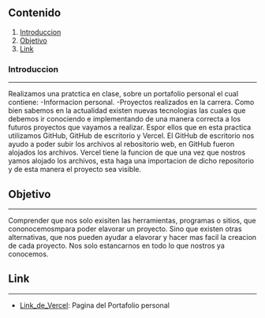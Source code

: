 ## Contenido
1. [Introduccion](#Introduccion)
2. [Objetivo](#Objetivo)
3. [Link](#Link)

### Introduccion
***
Realizamos una pratctica en clase, sobre un portafolio personal el cual contiene:
-Informacion personal.
-Proyectos realizados en la carrera. 
Como bien sabemos en la actualidad existen nuevas tecnologias las cuales que debemos ir conociendo e implementando de una manera correcta a los futuros proyectos que vayamos a realizar. 
Espor ellos que en esta practica utilizamos GitHub, GitHub de escritorio y Vercel. El GitHub de escritorio nos ayudo a poder subir los archivos al rebositorio web, en GitHub fueron alojados los archivos.
Vercel tiene la funcion de que una vez que nostros yamos alojado los archivos, esta haga una importacion de dicho repositorio y de esta manera el proyecto sea visible.


## Objetivo
***
Comprender que nos solo exisiten las herramientas, programas o sitios, que cononocemosmpara poder elavorar un proyecto. Sino que existen otras alternativas, que nos pueden ayudar a elavorar y hacer mas facil la creacion de cada proyecto. Nos solo estancarnos en  todo lo que nostros ya conocemos.

## Link
***
* [Link_de_Vercel](https://portafolio-delta-seven.vercel.app/): Pagina del Portafolio personal
